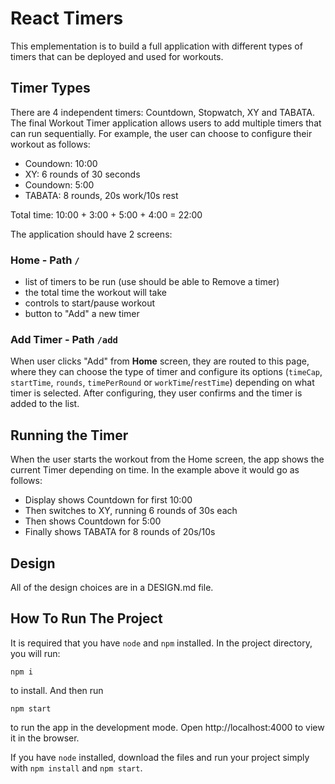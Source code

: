 # React Timers

This emplementation is to build a full application with different types of timers that can be deployed and used for workouts.

## Timer Types
There are 4 independent timers: Countdown, Stopwatch, XY and TABATA. The final Workout Timer application allows users to add multiple timers that can run sequentially. For example, the user can choose to configure their workout as follows:

- Coundown:   10:00
- XY:         6 rounds of 30 seconds
- Coundown:   5:00
- TABATA:     8 rounds, 20s work/10s rest

Total time:   10:00 + 3:00 + 5:00 + 4:00 = 22:00

The application should have 2 screens:

### Home - Path `/`
- list of timers to be run (use should be able to Remove a timer)
- the total time the workout will take
- controls to start/pause workout
- button to "Add" a new timer

### Add Timer - Path `/add`
When user clicks "Add" from **Home** screen, they are routed to this page, where they can choose the type of timer and configure its options (`timeCap`, `startTime`, `rounds`, `timePerRound` or `workTime`/`restTime`) depending on what timer is selected. After configuring, they user confirms and the timer is added to the list.

## Running the Timer
When the user starts the workout from the Home screen, the app shows the current Timer depending on time. In the example above it would go as follows:

- Display shows Countdown for first 10:00
- Then switches to XY, running 6 rounds of 30s each
- Then shows Countdown for 5:00
- Finally shows TABATA for 8 rounds of 20s/10s

## Design
All of the design choices are in a DESIGN.md file.

## How To Run The Project

It is required that you have `node` and `npm` installed. In the project directory, you will run:

`npm i`

to install. And then run

`npm start`

to run the app in the development mode. Open http://localhost:4000 to view it in the browser.

If you have `node` installed, download the files and run your project simply with `npm install` and `npm start`.
